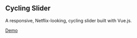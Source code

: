 ## Cycling Slider

A responsive, Netflix-looking, cycling slider built with Vue.js.

[Demo](http://chadchad.net/demos/cyclingslider/index.html)
